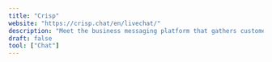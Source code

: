 ```yaml
---
title: "Crisp"
website: "https://crisp.chat/en/livechat/"
description: "Meet the business messaging platform that gathers customer support, sales, and marketing"
draft: false
tool: ["Chat"]
---
```

